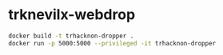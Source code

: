 # trknevilx-webdrop

```bash
docker build -t trhacknon-dropper .
docker run -p 5000:5000 --privileged -it trhacknon-dropper
```
